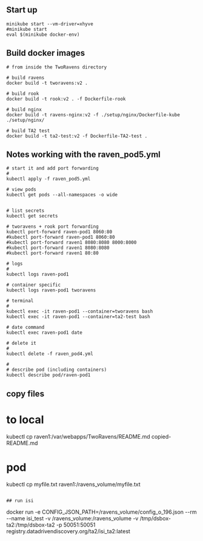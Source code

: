 

## Start up

```
minikube start --vm-driver=xhyve
#minikube start
eval $(minikube docker-env)
```

## Build docker images

```
# from inside the TwoRavens directory

# build ravens
docker build -t tworavens:v2 .

# build rook
docker build -t rook:v2 . -f Dockerfile-rook

# build nginx
docker build -t ravens-nginx:v2 -f ./setup/nginx/Dockerfile-kube ./setup/nginx/

# build TA2 test
docker build -t ta2-test:v2 -f Dockerfile-TA2-test .

```

## Notes working with the raven_pod5.yml

```
# start it and add port forwarding
#
kubectl apply -f raven_pod5.yml

# view pods
kubectl get pods --all-namespaces -o wide


# list secrets
kubectl get secrets

# tworavens + rook port forwarding
kubectl port-forward raven-pod1 8060:80
#kubectl port-forward raven-pod1 8060:80
#kubectl port-forward raven1 8080:8080 8000:8000
#kubectl port-forward raven1 8080:8080
#kubectl port-forward raven1 80:80

# logs
#
kubectl logs raven-pod1

# container specific
kubectl logs raven-pod1 tworavens

# terminal
#
kubectl exec -it raven-pod1 --container=tworavens bash
kubectl exec -it raven-pod1 --container=ta2-test bash

# date command
kubectl exec raven-pod1 date

# delete it
#
kubectl delete -f raven_pod4.yml

#
# describe pod (including containers)
kubectl describe pod/raven-pod1
```

## copy files

# to local
kubectl cp raven1:/var/webapps/TwoRavens/README.md copied-README.md

# pod
kubectl cp myfile.txt raven1:/ravens_volume/myfile.txt
```

## run isi

```
docker run -e CONFIG_JSON_PATH=/ravens_volume/config_o_196.json --rm --name isi_test  -v /ravens_volume:/ravens_volume -v /tmp/dsbox-ta2:/tmp/dsbox-ta2 -p 50051:50051 registry.datadrivendiscovery.org/ta2/isi_ta2:latest
```
